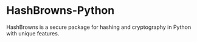 # HashBrowns-Python
HashBrowns is a secure package for hashing and cryptography in Python with unique features. 
